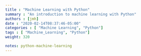 ```yaml
---
title : "Machine Learning with Python"
summary : "An introduction to machine learning with Python"
authors : [jmh]
date : "2020-02-14T08:37:46-05:00"
categories : [ "Machine Learning", "Python"]
tags : [ "Machine_Learning", "Python"]
weight: 320

notes: python-machine-learning
---
```


